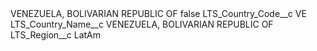 <?xml version="1.0" encoding="UTF-8"?>
<CustomMetadata xmlns="http://soap.sforce.com/2006/04/metadata" xmlns:xsi="http://www.w3.org/2001/XMLSchema-instance" xmlns:xsd="http://www.w3.org/2001/XMLSchema">
    <label>VENEZUELA, BOLIVARIAN REPUBLIC OF</label>
    <protected>false</protected>
    <values>
        <field>LTS_Country_Code__c</field>
        <value xsi:type="xsd:string">VE</value>
    </values>
    <values>
        <field>LTS_Country_Name__c</field>
        <value xsi:type="xsd:string">VENEZUELA, BOLIVARIAN REPUBLIC OF</value>
    </values>
    <values>
        <field>LTS_Region__c</field>
        <value xsi:type="xsd:string">LatAm</value>
    </values>
</CustomMetadata>
